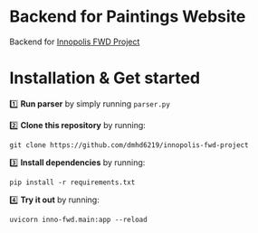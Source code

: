 # Backend for Paintings Website

Backend for [Innopolis FWD Project](https://github.com/dmhd6219/innopolis-fwd-project)

# Installation & Get started


:one: **Run parser** by simply running `parser.py`

:two: **Clone this repository** by running:
```commandline
git clone https://github.com/dmhd6219/innopolis-fwd-project
```

:three: **Install dependencies** by running:
```commandline
pip install -r requirements.txt
```

:four: **Try it out** by running:
```commandline
uvicorn inno-fwd.main:app --reload
```
